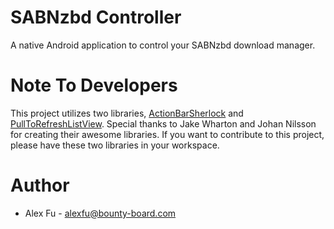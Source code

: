 SABNzbd Controller
==================
A native Android application to control your SABNzbd download manager.

Note To Developers
==================
This project utilizes two libraries, [ActionBarSherlock](https://github.com/JakeWharton/ActionBarSherlock) and [PullToRefreshListView](https://github.com/johannilsson/android-pulltorefresh). Special thanks to Jake Wharton and Johan Nilsson for creating their awesome libraries. If you want to contribute to this project, please have these two libraries in your workspace.

Author
======
* Alex Fu - alexfu@bounty-board.com
